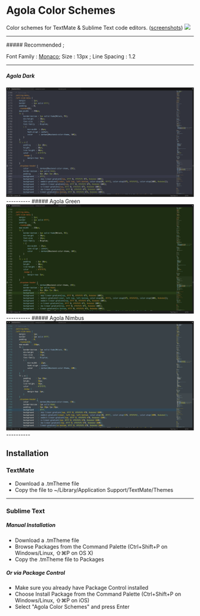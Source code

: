 # Agola Color Schemes
Color schemes for TextMate &amp; Sublime Text code editors. (<a href="https://github.com/UnderlineWords/Agola-Color-Schemes/tree/master/screenshots">screenshots</a>)
<img src="http://img.shields.io/badge/v-1.1.0-yellowgreen.svg" />
<hr>
##### Recommended ; 
<p>Font Family : <a href="https://en.wikipedia.org/wiki/Monaco_(typeface)">Monaco</a>; Size : 13px ; Line Spacing : 1.2</p>

----------
##### Agola Dark 
<img src="https://raw.githubusercontent.com/UnderlineWords/Agola-Color-Schemes/master/screenshots/Dark/dark.png" />
----------
##### Agola Green 
<img src="https://raw.githubusercontent.com/UnderlineWords/Agola-Color-Schemes/master/screenshots/Green/green.png" />
----------
##### Agola Nimbus 
<img src="https://raw.githubusercontent.com/UnderlineWords/Agola-Color-Schemes/master/screenshots/Nimbus/nimbus.png" />
----------

## Installation

### TextMate
 - Download a .tmTheme file
 - Copy the file to ~/Library/Application Support/TextMate/Themes

----------
### Sublime Text
##### Manual Installation
- Download a .tmTheme file
- Browse Packages from the Command Palette (Ctrl+Shift+P on Windows/Linux, ⇧⌘P on OS X)
- Copy the .tmTheme file to Packages

##### Or via Package Control
- Make sure you already have Package Control installed
- Choose Install Package from the Command Palette (Ctrl+Shift+P on Windows/Linux, ⇧⌘P on iOS)
- Select "Agola Color Schemes" and press Enter